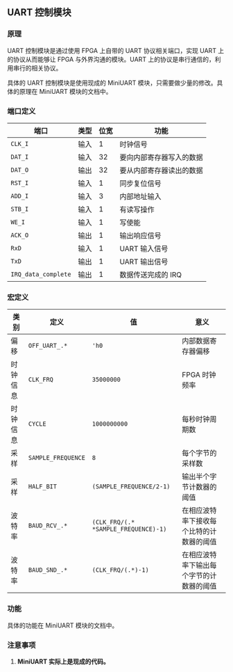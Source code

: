 ## UART 控制模块

### 原理

UART 控制模块是通过使用 FPGA 上自带的 UART 协议相关端口，实现 UART 上的协议从而能够让 FPGA 与外界沟通的模块。UART 上的协议是串行通信的，利用串行的相关协议。

具体的 UART 控制模块是使用现成的 MiniUART 模块，只需要做少量的修改。具体的原理在 MiniUART 模块的文档中。

### 端口定义

端口 | 类型 | 位宽 | 功能
--- | --- | --- | ---
`CLK_I` | 输入 | 1 | 时钟信号
`DAT_I` | 输入 | 32 | 要向内部寄存器写入的数据
`DAT_O` | 输出 | 32 | 要从内部寄存器读出的数据
`RST_I` | 输入 | 1 | 同步复位信号
`ADD_I` | 输入 | 3 | 内部地址输入
`STB_I` | 输入 | 1 | 有读写操作
`WE_I` | 输入 | 1 | 写使能
`ACK_O` | 输出 | 1 | 输出响应信号
`RxD` | 输入 | 1 | UART 输入信号
`TxD` | 输出 | 1 | UART 输出信号
`IRQ_data_complete` | 输出 | 1 | 数据传送完成的 IRQ

### 宏定义

类别 | 定义 | 值 | 意义
--- | --- | --- | ---
偏移 | `OFF_UART_.*` | `'h0` | 内部数据寄存器偏移
时钟信息 | `CLK_FRQ` | `35000000` | FPGA 时钟频率
时钟信息 | `CYCLE` | `1000000000` | 每秒时钟周期数
采样 | `SAMPLE_FREQUENCE` | `8` | 每个字节的采样数
采样 | `HALF_BIT` | `(SAMPLE_FREQUENCE/2-1)` | 输出半个字节计数器的阈值
波特率 | `BAUD_RCV_.*` | `(CLK_FRQ/(.* *SAMPLE_FREQUENCE)-1)` | 在相应波特率下接收每个比特的计数器的阈值
波特率 | `BAUD_SND_.*` | `(CLK_FRQ/(.*)-1)` | 在相应波特率下输出每个字节的计数器的阈值

### 功能

具体的功能在 MiniUART 模块的文档中。

### 注意事项

1. **MiniUART 实际上是现成的代码。**

